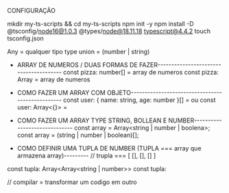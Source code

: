 CONFIGURAÇÃO

mkdir my-ts-scripts && cd my-ts-scripts
npm init -y
npm install -D @tsconfig/node16@1.0.3 @types/node@18.11.18 typescript@4.4.2
touch tsconfig.json

Any = qualquer tipo
type union = (number | string)

* ARRAY DE NUMEROS / DUAS FORMAS DE FAZER---------------------------------------
const pizza: number[] = array de numeros
const pizza: Array<number> = array de numeros


* COMO FAZER UM ARRAY COM OBJETO-------------------------------------------------
const user: { name: string, age: number }[] =  ou
const user: Array<{}> =

* COMO FAZER UM ARRAY TYPE STRING, BOLLEAN E NUMBER------------------------------
const array = Array<string | number | boolena>;
const array = (string | number | boolean)[];


* COMO DEFINIR UMA TUPLA DE NUMBER  (TUPLA === array que armazena array)---------
// trupla === [ [], [], [] ]

const tupla: Array<Array<string | number>>
const tupla: 



// compilar = transformar um codigo em outro
